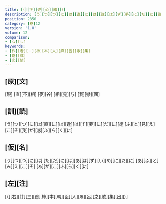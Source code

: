 ```yaml
---
title: [（][正][述][心][緒][）]
description: [う][つ][つ][に][は][直][に][は][逢][は][ず][夢][に][だ][に][逢][ふ][と][見][え][こ][そ][我][が][恋][ふ][ら][く][に]
position: 2850
category: [巻]12
version: '1.0'
volume: 12
comparison:
- [な][し]
keywords:
- [作][者][：][柿][本][人][麻][呂][歌][集]
- [略][体]
- [恋][情]
---
```


## [原][文]

[現] [直][不][相] [夢][谷] [相][見][与] [我][戀][國]

## [訓][読]

[う][つ][つ][に][は][直][に][は][逢][は][ず][夢][に][だ][に][逢][ふ][と][見][え][こ][そ][我][が][恋][ふ][ら][く][に]

## [仮][名]

[う][つ][つ][に][は] [た][だ][に][は][あ][は][ず] [い][め][に][だ][に] [あ][ふ][と][み][え][こ][そ] [あ][が][こ][ふ][ら][く][に]

## [左][注]

[（][右][廿][三][首][柿][本][朝][臣][人][麻][呂][之][歌][集][出][）]
